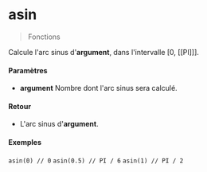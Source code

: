 # asin
> Fonctions

Calcule l'arc sinus d'<b>argument</b>, dans l'intervalle [0, [[PI]]].

#### Paramètres

- **argument** Nombre dont l'arc sinus sera calculé.

#### Retour

- L'arc sinus d'<b>argument</b>.

#### Exemples

`asin(0) // 0`
`asin(0.5) // PI / 6`
`asin(1) // PI / 2`